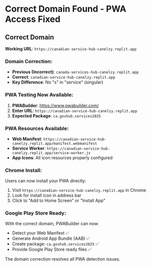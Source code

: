 # Correct Domain Found - PWA Access Fixed

## Correct Domain
**Working URL**: `https://canadian-service-hub-canelzy.replit.app`

### Domain Correction:
- **Previous (Incorrect)**: `canada-services-hub-canelzy.replit.app` 
- **Correct**: `canadian-service-hub-canelzy.replit.app`
- **Key Difference**: No "s" in "service" (singular)

### PWA Testing Now Available:
1. **PWABuilder**: https://www.pwabuilder.com/
2. **Enter URL**: `https://canadian-service-hub-canelzy.replit.app`
3. **Expected Package**: `ca.govhub.services2025`

### PWA Resources Available:
- **Web Manifest**: `https://canadian-service-hub-canelzy.replit.app/manifest.webmanifest`
- **Service Worker**: `https://canadian-service-hub-canelzy.replit.app/service-worker.js`
- **App Icons**: All icon resources properly configured

### Chrome Install:
Users can now install your PWA directly:
1. Visit `https://canadian-service-hub-canelzy.replit.app` in Chrome
2. Look for install icon in address bar
3. Click to "Add to Home Screen" or "Install App"

### Google Play Store Ready:
With the correct domain, PWABuilder can now:
- Detect your Web Manifest ✅
- Generate Android App Bundle (AAB) ✅
- Create package: `ca.govhub.services2025` ✅
- Provide Google Play Store ready files ✅

The domain correction resolves all PWA detection issues.